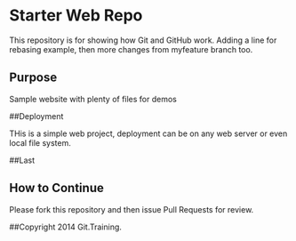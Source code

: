 # Starter Web Repo

This repository is for showing how Git and GitHub work. Adding a line for rebasing example, then more changes from myfeature branch too.

## Purpose

Sample website with plenty of files for demos

##Deployment

THis is a simple web project, deployment can be on any web server or even local file system.

##Last

## How to Continue

Please fork this repository and then issue Pull Requests for review.

##Copyright
2014 Git.Training.